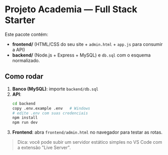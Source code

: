 
# Projeto Academia — Full Stack Starter

Este pacote contém:
- **frontend/** (HTML/CSS do seu site + `admin.html` + `app.js` para consumir a API)
- **backend/** (Node.js + Express + MySQL) e `db.sql` com o esquema normalizado.

## Como rodar
1) **Banco (MySQL)**: importe `backend/db.sql`
2) **API**:
   ```bash
   cd backend
   copy .env.example .env   # Windows
   # edite .env com suas credenciais
   npm install
   npm run dev
   ```
3) **Frontend**: abra `frontend/admin.html` no navegador para testar as rotas.

> Dica: você pode subir um servidor estático simples no VS Code com a extensão "Live Server".
